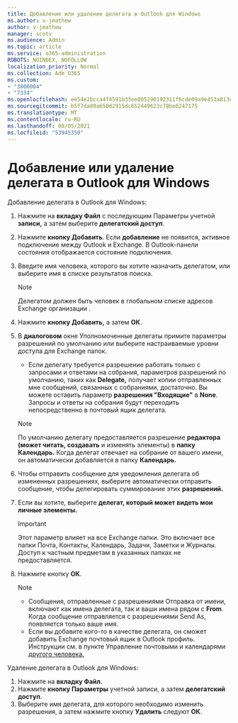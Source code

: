 ```yaml
---
title: Добавление или удаление делегата в Outlook для Windows
ms.author: v-jmathew
author: v-jmathew
manager: scotv
ms.audience: Admin
ms.topic: article
ms.service: o365-administration
ROBOTS: NOINDEX, NOFOLLOW
localization_priority: Normal
ms.collection: Adm_O365
ms.custom:
- "3800004"
- "7334"
ms.openlocfilehash: ee54e2bcca4f4591b33ee805290192311f6cde09a9e453a813e9db328d19634d
ms.sourcegitcommit: b5f7da89a650d2915dc652449623c78be6247175
ms.translationtype: MT
ms.contentlocale: ru-RU
ms.lasthandoff: 08/05/2021
ms.locfileid: "53945350"
---
```

# <a name="how-to-add-or-remove-a-delegate-in-outlook-for-windows"></a>Добавление или удаление делегата в Outlook для Windows

Добавление делегата в Outlook для Windows: 

1. Нажмите на **вкладку Файл** с последующим Параметры учетной **записи,** а затем выберите **делегатский доступ**.
2. Нажмите **кнопку Добавить**. Если **добавление** не появится, активное подключение между Outlook и Exchange. В Outlook-панели состояния отображается состояние подключения.
3. Введите имя человека, которого вы хотите назначить делегатом, или выберите имя в списке результатов поиска.

    > [!NOTE]
    > Делегатом должен быть человек в глобальном списке адресов Exchange организации .
4. Нажмите **кнопку Добавить,** а затем **ОК**.
5. В **диалоговом** окне Уполномоченные делегаты примите параметры разрешений по умолчанию или выберите настраиваемые уровни доступа для Exchange папок.

    - Если делегату требуется разрешение работать только с запросами и ответами на собрания, параметров разрешений по умолчанию, таких как **Delegate,** получает копии отправленных мне сообщений, связанных с собраниями, достаточно. Вы можете оставить параметр **разрешения "Входящие"** в **None**. Запросы и ответы на собрания будут переходить непосредственно в почтовый ящик делегата.

    > [!NOTE]
    > По умолчанию делегату предоставляется разрешение **редактора (может читать, создавать** и изменять элементы) в **папку Календарь.** Когда делегат отвечает на собрание от вашего имени, он автоматически добавляется в папку **Календарь.**

5. Чтобы отправить сообщение для уведомления делегата об измененных разрешениях, выберите автоматически отправить сообщение, чтобы делегировать суммирование этих **разрешений.**
6. Если вы хотите, выберите **делегат, который может видеть мои личные элементы.**

    > [!IMPORTANT]
    > Этот параметр влияет на все Exchange папки. Это включает все папки Почта, Контакты, Календарь, Задачи, Заметки и Журналы. Доступ к частным предметам в указанных папках не предоставляется.

7. Нажмите кнопку **OK**.

    > [!NOTE]
    >
    > - Сообщения, отправленные с разрешениями Отправка от имени, включают как имена делегата, так и ваши имена рядом с **From**. Когда сообщение отправляется с разрешениями Send As, появляется только ваше имя.
    > - Если вы добавите кого-то в качестве делегата, он сможет добавить Exchange почтовый ящик в Outlook профиль. Инструкции см. в пункте Управление почтовыми и календарями [другого человека.](https://support.microsoft.com/office/manage-another-person-s-mail-and-calendar-items-afb79d6b-2967-43b9-a944-a6b953190af5)

Удаление делегата в Outlook для Windows:

1. Нажмите на **вкладку Файл.**
2. Нажмите **кнопку Параметры** учетной записи, а затем **делегатский доступ**.
3. Выберите имя делегата, для которого необходимо изменить разрешения, а затем нажмите кнопку **Удалить** следуют **ОК**.
